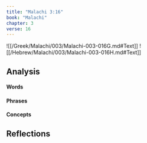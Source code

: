 ```yaml
---
title: "Malachi 3:16"
book: "Malachi"
chapter: 3
verse: 16
---
```

![[/Greek/Malachi/003/Malachi-003-016G.md#Text]]
![[/Hebrew/Malachi/003/Malachi-003-016H.md#Text]]

## Analysis

#### Words

#### Phrases

#### Concepts

## Reflections
